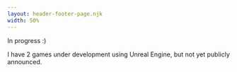 ```yaml
---
layout: header-footer-page.njk
width: 50%
---
```


In progress :)  

I have 2 games under development using Unreal Engine, but not yet publicly announced.
